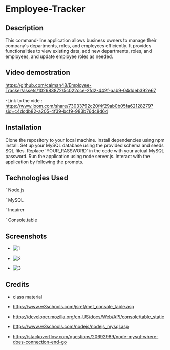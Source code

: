 # Employee-Tracker



## Description

This command-line application allows business owners to manage their company's departments, roles, and employees efficiently. It provides functionalities to view existing data, add new departments, roles, and employees, and update employee roles as needed.

## Video demostration 



https://github.com/caiman48/Employee-Tracker/assets/102683872/5c022cce-2fd2-442f-aab9-04ddeb392e67

-Link to the vide : https://www.loom.com/share/73033792c20f4f29ab0b05fa62128279?sid=c4dcdb82-a205-4f39-bcf9-983b76dc8d64



## Installation
Clone the repository to your local machine.
Install dependencies using npm install.
Set up your MySQL database using the provided schema and seeds SQL files.
Replace 'YOUR_PASSWORD' in the code with your actual MySQL password.
Run the application using node server.js.
Interact with the application by following the prompts.

## Technologies Used
` Node.js

` MySQL

` Inquirer

` Console.table

## Screenshots
- ![1](https://github.com/caiman48/Employee-Tracker/assets/102683872/1fb73ee1-6a5c-4d89-8b58-022af77e1bb2)

- ![2](https://github.com/caiman48/Employee-Tracker/assets/102683872/c2d5eac2-d98c-4c10-9a35-d5ccfb025a9a)

- ![3](https://github.com/caiman48/Employee-Tracker/assets/102683872/188f987d-707d-47fd-803e-7d21ed73b36e)

## Credits

- class material 

- https://www.w3schools.com/jsref/met_console_table.asp

- https://developer.mozilla.org/en-US/docs/Web/API/console/table_static

- https://www.w3schools.com/nodejs/nodejs_mysql.asp

- https://stackoverflow.com/questions/20692989/node-mysql-where-does-connection-end-go


